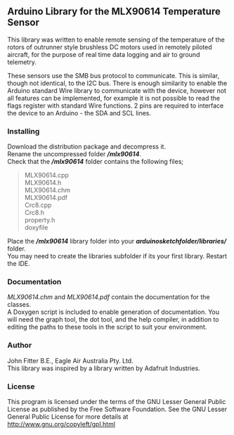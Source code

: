 ## Arduino Library for the MLX90614 Temperature Sensor

This library was written to enable remote sensing of the temperature of the rotors of outrunner style brushless DC motors used in remotely piloted aircraft, for the purpose of real time data logging and air to ground telemetry.

These sensors use the SMB bus protocol to communicate. This is similar, though not identical, to the I2C bus. There is enough similarity to enable the Arduino standard Wire library to communicate with the device, however not all features can be implemented, for example it is not possible to read the flags register with standard Wire functions. 2 pins are required to interface the device to an Arduino - the SDA and SCL lines.

### Installing

Download the distribution package and decompress it.  
Rename the uncompressed folder ***/mlx90614***.  
Check that the ***/mlx90614*** folder contains the following files;

> MLX90614.cpp  
> MLX90614.h  
> MLX90614.chm  
> MLX90614.pdf  
> Crc8.cpp  
> Crc8.h  
> property.h  
> doxyfile  

Place the ***/mlx90614*** library folder into your ***arduinosketchfolder/libraries/*** folder.  
You may need to create the libraries subfolder if its your first library.
Restart the IDE.

### Documentation

*MLX90614.chm* and *MLX90614.pdf* contain the documentation for the classes.  
A Doxygen script is included to enable generation of documentation. You will need the graph tool, the dot tool, and the help compiler, in addition to editing the paths to these tools in the script to suit your environment. 

### Author

John Fitter B.E., Eagle Air Australia Pty. Ltd.  
This library was inspired by a library written by Adafruit Industries.

### License

This program is licensed under the terms of the GNU Lesser General Public License as published by the Free Software Foundation. See the GNU Lesser General Public License for more details at <http://www.gnu.org/copyleft/gpl.html>

